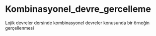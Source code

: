 # Kombinasyonel_devre_gercelleme
Lojik devreler dersinde kombinasyonel devreler konusunda bir örneğin gerçellenmesi
